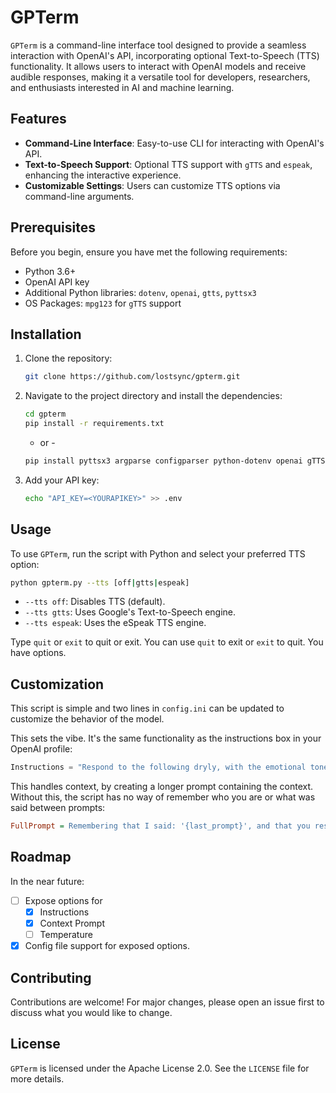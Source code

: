# GPTerm

`GPTerm` is a command-line interface tool designed to provide a seamless interaction with OpenAI's API, incorporating optional Text-to-Speech (TTS) functionality. It allows users to interact with OpenAI models and receive audible responses, making it a versatile tool for developers, researchers, and enthusiasts interested in AI and machine learning.

## Features

- **Command-Line Interface**: Easy-to-use CLI for interacting with OpenAI's API.
- **Text-to-Speech Support**: Optional TTS support with `gTTS` and `espeak`, enhancing the interactive experience.
- **Customizable Settings**: Users can customize TTS options via command-line arguments.

## Prerequisites

Before you begin, ensure you have met the following requirements:

- Python 3.6+
- OpenAI API key
- Additional Python libraries: `dotenv`, `openai`, `gtts`, `pyttsx3`
- OS Packages: `mpg123` for `gTTS` support

## Installation

1. Clone the repository:
   ```bash
   git clone https://github.com/lostsync/gpterm.git
   ```
2. Navigate to the project directory and install the dependencies:
   ```bash
   cd gpterm
   pip install -r requirements.txt
   ```
   - or - 

   ```bash
   pip install pyttsx3 argparse configparser python-dotenv openai gTTS
   ```


3. Add your API key:
   ```bash
   echo "API_KEY=<YOURAPIKEY>" >> .env
   ```

## Usage

To use `GPTerm`, run the script with Python and select your preferred TTS option:

```bash
python gpterm.py --tts [off|gtts|espeak]
```

- `--tts off`: Disables TTS (default).
- `--tts gtts`: Uses Google's Text-to-Speech engine.
- `--tts espeak`: Uses the eSpeak TTS engine.

Type `quit` or `exit` to quit or exit. You can use `quit` to exit or `exit` to quit. You have options.

## Customization

This script is simple and two lines in `config.ini` can be updated to customize the behavior of the model. 

This sets the vibe. It's the same functionality as the instructions box in your OpenAI profile:
```python
Instructions = "Respond to the following dryly, with the emotional tone of an AI that is not particularly impressed with the dystopia humanity is creating: "
```

This handles context, by creating a longer prompt containing the context. Without this, the script has no way of remember who you are or what was said between prompts:
```ini
FullPrompt = Remembering that I said: '{last_prompt}', and that you responded with this: '{last_response}', and being mindful of the potential to change topics, please respond to what I have said next, which is this: {prompt}
```

## Roadmap

In the near future:

- [ ] Expose options for
   - [x]  Instructions
   - [x] Context Prompt
   - [ ] Temperature

- [x] Config file support for exposed options.

## Contributing

Contributions are welcome! For major changes, please open an issue first to discuss what you would like to change.

## License

`GPTerm` is licensed under the Apache License 2.0. See the `LICENSE` file for more details.
